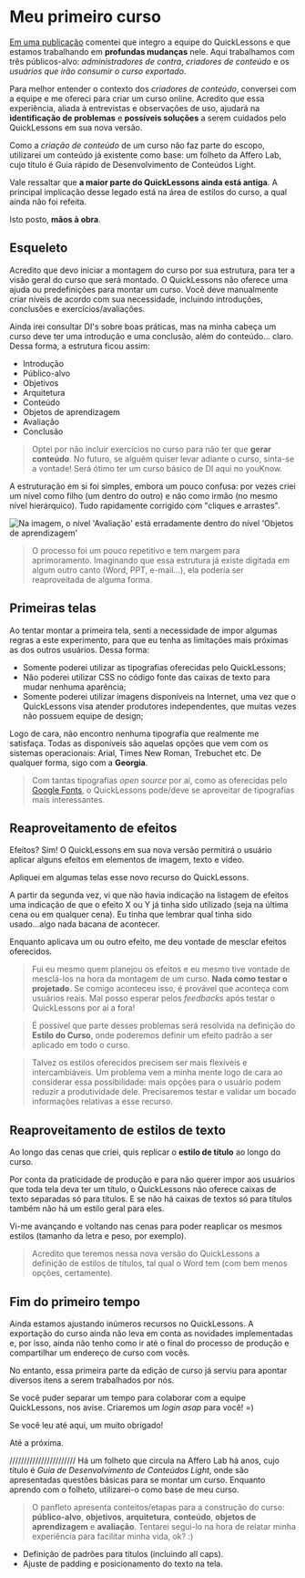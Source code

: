 # Meu primeiro curso

[Em uma publicação](https://youknow.afferolab.com.br/youknow/app/#/seam/viewBlog.seam?cid=271986&personId=857579&blogId=851837&conversationPropagation=none#j_idt130:4:j_idt132) comentei que integro a equipe do QuickLessons e que estamos trabalhando em **profundas mudanças** nele. Aqui trabalhamos com três públicos-alvo: *administradores de contra*, *criadores de conteúdo* e os *usuários que irão consumir o curso exportado*.

Para melhor entender o contexto dos *criadores de conteúdo*, conversei com a equipe e me ofereci para criar um curso online. Acredito que essa experiência, aliada à entrevistas e observações de uso, ajudará na **identificação de problemas** e **possíveis soluções** a serem cuidados pelo QuickLessons em sua nova versão.

Como a *criação de conteúdo* de um curso não faz parte do escopo, utilizarei um conteúdo já existente como base: um folheto da Affero Lab, cujo título é Guia rápido de Desenvolvimento de Conteúdos Light.

Vale ressaltar que **a maior parte do QuickLessons ainda está antiga**. A principal implicação desse legado está na área de estilos do curso, a qual ainda não foi refeita.

Isto posto, **mãos à obra**.

## Esqueleto

Acredito que devo iniciar a montagem do curso por sua estrutura, para ter a visão geral do curso que será montado. O QuickLessons não oferece uma ajuda ou predefinições para montar um curso. Você deve manualmente criar níveis de acordo com sua necessidade, incluindo introduções, conclusões e exercícios/avaliações.

Ainda irei consultar DI's sobre boas práticas, mas na minha cabeça um curso deve ter uma introdução e uma conclusão, além do conteúdo... claro. Dessa forma, a estrutura ficou assim:

- Introdução
- Público-alvo
- Objetivos
- Arquitetura
- Conteúdo
- Objetos de aprendizagem
- Avaliação
- Conclusão

> Optei por não incluir exercícios no curso para não ter que **gerar conteúdo**. No futuro, se alguém quiser levar adiante o curso, sinta-se a vontade! Será ótimo ter um curso básico de DI aqui no youKnow.

A estruturação em si foi simples, embora um pouco confusa: por vezes criei um nível como filho (um dentro do outro) e não como irmão (no mesmo nível hierárquico). Tudo rapidamente corrigido com "cliques e arrastes".

![Na imagem, o nível 'Avaliação' está erradamente dentro do nível 'Objetos de aprendizagem'](http://i.imgur.com/Fff0wtA.png)

> O processo foi um pouco repetitivo e tem margem para aprimoramento. Imaginando que essa estrutura já existe digitada em algum outro canto (Word, PPT, e-mail...), ela poderia ser reaproveitada de alguma forma.

## Primeiras telas

Ao tentar montar a primeira tela, senti a necessidade de impor algumas regras a este experimento, para que eu tenha as limitações mais próximas as dos outros usuários. Dessa forma:

- Somente poderei utilizar as tipografias oferecidas pelo QuickLessons;
- Não poderei utilizar CSS no código fonte das caixas de texto para mudar nenhuma aparência;
- Somente poderei utilizar imagens disponíveis na Internet, uma vez que o QuickLessons visa atender produtores independentes, que muitas vezes não possuem equipe de design;

Logo de cara, não encontro nenhuma tipografia que realmente me satisfaça. Todas as disponíveis são aquelas opções que vem com os sistemas operacionais: Arial, Times New Roman, Trebuchet etc. De qualquer forma, sigo com a **Georgia**.

> Com tantas tipografias *open source* por aí, como as oferecidas pelo [Google Fonts](https://fonts.google.com/),  o QuickLessons pode/deve se aproveitar de tipografias mais interessantes.

## Reaproveitamento de efeitos

Efeitos? Sim! O QuickLessons em sua nova versão permitirá o usuário aplicar alguns efeitos em elementos de imagem, texto e vídeo.

Apliquei em algumas telas esse novo recurso do QuickLessons.

A partir da segunda vez, vi que não havia indicação na listagem de efeitos uma indicação de que o efeito X ou Y já tinha sido utilizado (seja na última cena ou em qualquer cena). Eu tinha que lembrar qual tinha sido usado...algo nada bacana de acontecer.

Enquanto aplicava um ou outro efeito, me deu vontade de mesclar efeitos oferecidos.

> Fui eu mesmo quem planejou os efeitos e eu mesmo tive vontade de mesclá-los na hora da montagem de um curso. **Nada como testar o projetado**. Se comigo aconteceu isso, é provável que aconteça com usuários reais. Mal posso esperar pelos *feedbacks* após testar o QuickLessons por aí a fora!

> É possível que parte desses problemas será resolvida na definição do **Estilo do Curso**, onde poderemos definir um efeito padrão a ser aplicado em todo o curso.

> Talvez os estilos oferecidos precisem ser mais flexíveis e intercambiáveis. Um problema vem a minha mente logo de cara ao considerar essa possibilidade: mais opções para o usuário podem reduzir a produtividade dele. Precisaremos testar e validar um bocado informações relativas a esse recurso.

## Reaproveitamento de estilos de texto

Ao longo das cenas que criei, quis replicar o **estilo de título** ao longo do curso.

Por conta da praticidade de produção e para não querer impor aos usuários que toda tela deva ter um título, o QuickLessons não oferece caixas de texto separadas só para títulos. E se não há caixas de textos só para títulos também não há um estilo geral para eles.

Vi-me avançando e voltando nas cenas para poder reaplicar os mesmos estilos (tamanho da letra e peso, por exemplo).

> Acredito que teremos nessa nova versão do QuickLessons a definição de estilos de títulos, tal qual o Word tem (com bem menos opções, certamente).

## Fim do primeiro tempo

Ainda estamos ajustando inúmeros recursos no QuickLessons. A exportação do curso ainda não leva em conta as novidades implementadas e, por isso, ainda não tenho como ir até o final do processo de produção e compartilhar um endereço de curso com vocês.

No entanto, essa primeira parte da edição de curso já serviu para apontar diversos itens a serem trabalhados por nós.

Se você puder separar um tempo para colaborar com a equipe QuickLessons, nos avise. Criaremos um *login asap* para você! =)

Se você leu até aqui, um muito obrigado!

Até a próxima.

///////////////////////
 Há um folheto que circula na Affero Lab há anos, cujo título é *Guia de Desenvolvimento de Conteúdos Light*, onde são apresentadas questões básicas para se montar um curso. Enquanto aprendo com o folheto, utilizarei-o como base de meu curso.

> O panfleto apresenta conteitos/etapas para a construção do curso: **público-alvo**, **objetivos**, **arquitetura**, **conteúdo**, **objetos de aprendizagem** e **avaliação**. Tentarei segui-lo na hora de relatar minha experiência para facilitar minha vida, ok? :)

- Definição de padrões para títulos (incluindo all caps).
- Ajuste de padding e posicionamento do texto na tela.
